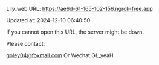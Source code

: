 Lily_web URL: https://ae6d-61-165-102-156.ngrok-free.app

Updated at: 2024-12-10 06:40:50

If you cannot open this URL, the server might be down.

Please contact: 

goley04@foxmail.com Or Wechat:GL_yeaH